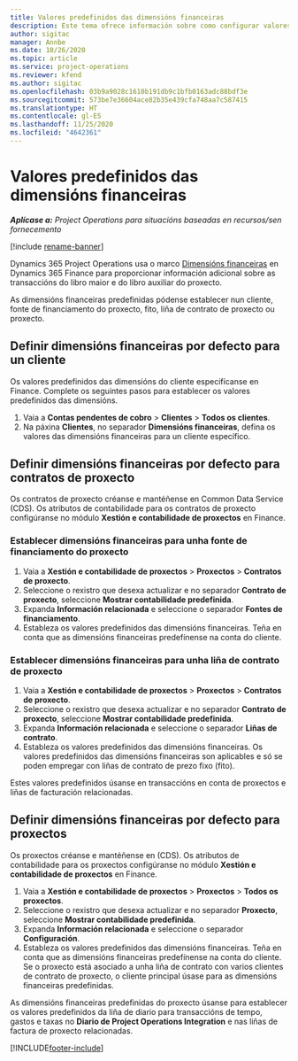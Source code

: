 ```yaml
---
title: Valores predefinidos das dimensións financeiras
description: Este tema ofrece información sobre como configurar valores predefinidos de dimensións financeiras.
author: sigitac
manager: Annbe
ms.date: 10/26/2020
ms.topic: article
ms.service: project-operations
ms.reviewer: kfend
ms.author: sigitac
ms.openlocfilehash: 03b9a9028c1610b191db9c1bfb0163adc88bdf3e
ms.sourcegitcommit: 573be7e36604ace82b35e439cfa748aa7c587415
ms.translationtype: HT
ms.contentlocale: gl-ES
ms.lasthandoff: 11/25/2020
ms.locfileid: "4642361"
---
```

# <a name="financial-dimension-defaults"></a>Valores predefinidos das dimensións financeiras

_**Aplícase a:** Project Operations para situacións baseadas en recursos/sen fornecemento_

[!include [rename-banner](~/includes/cc-data-platform-banner.md)]

Dynamics 365 Project Operations usa o marco [Dimensións financeiras](https://docs.microsoft.com/dynamics365/finance/general-ledger/financial-dimensions) en Dynamics 365 Finance para proporcionar información adicional sobre as transaccións do libro maior e do libro auxiliar do proxecto.

As dimensións financeiras predefinidas pódense establecer nun cliente, fonte de financiamento do proxecto, fito, liña de contrato de proxecto ou proxecto.

## <a name="define-default-financial-dimensions-for-a-customer"></a>Definir dimensións financeiras por defecto para un cliente

Os valores predefinidos das dimensións do cliente especifícanse en Finance. Complete os seguintes pasos para establecer os valores predefinidos das dimensións.

1. Vaia a **Contas pendentes de cobro** > **Clientes** > **Todos os clientes**.
2. Na páxina **Clientes**, no separador **Dimensións financeiras**, defina os valores das dimensións financeiras para un cliente específico.

## <a name="define-default-financial-dimensions-for-project-contracts"></a>Definir dimensións financeiras por defecto para contratos de proxecto

Os contratos de proxecto créanse e mantéñense en Common Data Service (CDS). Os atributos de contabilidade para os contratos de proxecto configúranse no módulo **Xestión e contabilidade de proxectos** en Finance.

### <a name="set-financial-dimensions-for-a-project-funding-source"></a>Establecer dimensións financeiras para unha fonte de financiamento do proxecto

1. Vaia a **Xestión e contabilidade de proxectos** > **Proxectos** > **Contratos de proxecto**.
2. Seleccione o rexistro que desexa actualizar e no separador **Contrato de proxecto**, seleccione **Mostrar contabilidade predefinida**.
3. Expanda **Información relacionada** e seleccione o separador **Fontes de financiamento**.
4. Estableza os valores predefinidos das dimensións financeiras. Teña en conta que as dimensións financeiras predefínense na conta do cliente.

### <a name="set-financial-dimensions-for-a-project-contract-line"></a>Establecer dimensións financeiras para unha liña de contrato de proxecto

1. Vaia a **Xestión e contabilidade de proxectos** > **Proxectos** > **Contratos de proxecto**.
2. Seleccione o rexistro que desexa actualizar e no separador **Contrato de proxecto**, seleccione **Mostrar contabilidade predefinida**.
3. Expanda **Información relacionada** e seleccione o separador **Liñas de contrato**.
4. Estableza os valores predefinidos das dimensións financeiras. Os valores predefinidos das dimensións financeiras son aplicables e só se poden empregar con liñas de contrato de prezo fixo (fito).

Estes valores predefinidos úsanse en transaccións en conta de proxectos e liñas de facturación relacionadas.

## <a name="define-default-financial-dimensions-for-projects"></a>Definir dimensións financeiras por defecto para proxectos

Os proxectos créanse e mantéñense en (CDS). Os atributos de contabilidade para os proxectos configúranse no módulo **Xestión e contabilidade de proxectos** en Finance.

1. Vaia a **Xestión e contabilidade de proxectos** > **Proxectos** > **Todos os proxectos**.
2. Seleccione o rexistro que desexa actualizar e no separador **Proxecto**, seleccione **Mostrar contabilidade predefinida**.
3. Expanda **Información relacionada** e seleccione o separador **Configuración**.
4. Estableza os valores predefinidos das dimensións financeiras. Teña en conta que as dimensións financeiras predefínense na conta do cliente. Se o proxecto está asociado a unha liña de contrato con varios clientes de contrato de proxecto, o cliente principal úsase para as dimensións financeiras predefinidas.

As dimensións financeiras predefinidas do proxecto úsanse para establecer os valores predefinidos da liña de diario para transaccións de tempo, gastos e taxas no **Diario de Project Operations Integration** e nas liñas de factura de proxecto relacionadas.


[!INCLUDE[footer-include](../includes/footer-banner.md)]